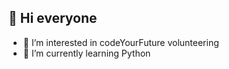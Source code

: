 👋 Hi everyone 
-
- 👀 I’m interested in codeYourFuture volunteering
- 🌱 I’m currently learning Python 


<!---
SissyPap/SissyPap is a ✨ special ✨ repository because its `README.md` (this file) appears on your GitHub profile.
You can click the Preview link to take a look at your changes.
--->
